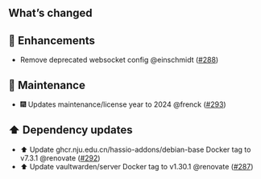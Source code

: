 ## What’s changed

## 🚀 Enhancements

- Remove deprecated websocket config @einschmidt ([#288](https://github.com/hassio-addons/addon-bitwarden/pull/288))

## 🧰 Maintenance

- 🎆 Updates maintenance/license year to 2024 @frenck ([#293](https://github.com/hassio-addons/addon-bitwarden/pull/293))

## ⬆️ Dependency updates

- ⬆️ Update ghcr.nju.edu.cn/hassio-addons/debian-base Docker tag to v7.3.1 @renovate ([#292](https://github.com/hassio-addons/addon-bitwarden/pull/292))
- ⬆️ Update vaultwarden/server Docker tag to v1.30.1 @renovate ([#287](https://github.com/hassio-addons/addon-bitwarden/pull/287))
